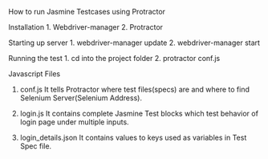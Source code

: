 How to run Jasmine Testcases using Protractor


Installation
    1. Webdriver-manager
    2. Protractor
 
 
Starting up server
    1. webdriver-manager update
    2. webdriver-manager start
     
     
Running the test
    1. cd into the project folder
    2. protractor conf.js
    
    
    
Javascript Files

1. conf.js
        It tells Protractor where test files(specs) are and where to find Selenium Server(Selenium Address).
    
2. login.js
        It contains complete Jasmine Test blocks which test behavior of login page under multiple inputs.
    
3. login_details.json
        It contains values to keys used as variables in Test Spec file.
    

